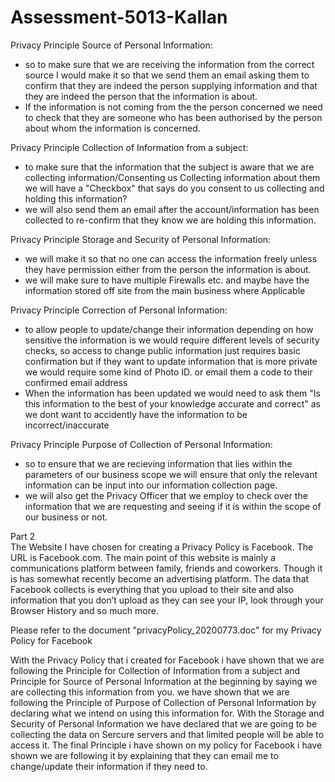 # Assessment-5013-Kallan

Privacy Principle Source of Personal Information:
- so to make sure that we are receiving the information from the correct source I would make it so that we send them an email asking them to confirm that they are indeed the person supplying information and that they are indeed the person that the information is about. 
- If the information is not coming from the the person concerned we need to check that they are someone who has been authorised by the person about whom the information is concerned.

Privacy Principle Collection of Information from a subject:
- to make sure that the information that the subject is aware that we are collecting information/Consenting us Collecting information about them we will have a "Checkbox" that says do you consent to us collecting and holding this information?
- we will also send them an email after the account/information has been collected to re-confirm that they know we are holding this information.

Privacy Principle Storage and Security of Personal Information:
- we will make it so that no one can access the information freely unless they have permission either from the person the information is about.
- we will make sure to have multiple Firewalls etc. and maybe have the information stored off site from the main business where Applicable

Privacy Principle Correction of Personal Information:
- to allow people to update/change their information depending on how sensitive the information is we would require different levels of security checks, so access to change public information just requires basic confirmation but if they want to update information that is more private we would require some kind of Photo ID. or email them a code to their confirmed email address 
- When the information has been updated we would need to ask them "Is this information to the best of your knowledge accurate and correct" as we dont want to accidently have the information to be incorrect/inaccurate

Privacy Principle Purpose of Collection of Personal Information:
- so to ensure that we are recieving information that lies within the parameters of our business scope we will ensure that only the relevant information can be input into our information collection page.
- we will also get the Privacy Officer that we employ to check over the information that we are requesting and seeing if it is within the scope of our business or not.


Part 2\
The Website I have chosen for creating a Privacy Policy is Facebook. The URL is Facebook.com. The main point of this website is mainly a communications platform between family, friends and coworkers. Though it is has somewhat recently become an advertising platform. The data that Facebook collects is everything that you upload to their site and also information that you don’t upload as they can see your IP, look through your Browser History and so much more.

Please refer to the document "privacyPolicy_20200773.doc" for my Privacy Policy for Facebook

With the Privacy Policy that i created for Facebook i have shown that we are following the Principle for Collection of Information from a subject and Principle for Source of Personal Information at the beginning by saying we are collecting this information from you. we have shown that we are following the Principle of Purpose of Collection of Personal Information by declaring what we intend on using this information for. With the Storage and Security of Personal Information we have declared that we are going to be collecting the data on Sercure servers and that limited people will be able to access it. The final Principle i have shown on my policy for Facebook i have shown we are following it by explaining that they can email me to change/update their information if they need to.

